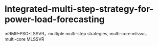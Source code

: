 # Integrated-multi-step-strategy-for-power-load-forecasting
mRMR-PSO-LSSVR，multiple multi-step strategies, multi-core mlssvr，multi-core MLSSVR
